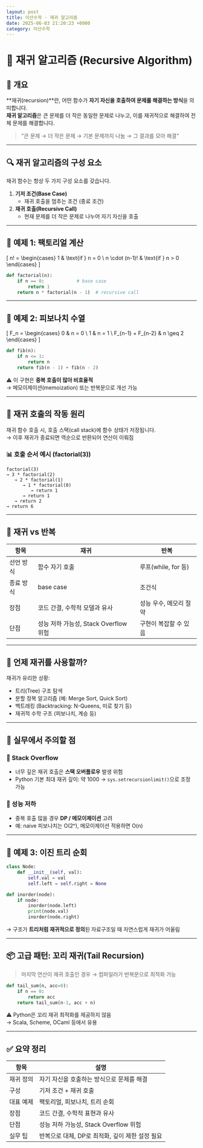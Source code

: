 ```yaml
---
layout: post
title: 이산수학 - 재귀 알고리즘
date: 2025-06-03 21:20:23 +0900
category: 이산수학
---
```

# 🔁 재귀 알고리즘 (Recursive Algorithm)

## 📌 개요

**재귀(recursion)**란, 어떤 함수가 **자기 자신을 호출하여 문제를 해결하는 방식**을 의미합니다.  
**재귀 알고리즘**은 큰 문제를 더 작은 동일한 문제로 나누고, 이를 재귀적으로 해결하여 전체 문제를 해결합니다.

> "큰 문제 → 더 작은 문제 → 기본 문제까지 나눔 → 그 결과를 모아 해결"

---

## 🔍 재귀 알고리즘의 구성 요소

재귀 함수는 항상 두 가지 구성 요소를 갖습니다.

1. **기저 조건(Base Case)**  
   - 재귀 호출을 멈추는 조건 (종료 조건)
2. **재귀 호출(Recursive Call)**  
   - 현재 문제를 더 작은 문제로 나누어 자기 자신을 호출

---

## 🧪 예제 1: 팩토리얼 계산

\[
n! = \begin{cases}
1 & \text{if } n = 0 \\
n \cdot (n-1)! & \text{if } n > 0
\end{cases}
\]

```python
def factorial(n):
    if n == 0:            # base case
        return 1
    return n * factorial(n - 1)  # recursive call
```

---

## 🧪 예제 2: 피보나치 수열

\[
F_n = \begin{cases}
0 & n = 0 \\
1 & n = 1 \\
F_{n-1} + F_{n-2} & n \geq 2
\end{cases}
\]

```python
def fib(n):
    if n <= 1:
        return n
    return fib(n - 1) + fib(n - 2)
```

⚠️ 이 구현은 **중복 호출이 많아 비효율적**  
→ 메모이제이션(memoization) 또는 반복문으로 개선 가능

---

## 🔁 재귀 호출의 작동 원리

재귀 함수 호출 시, 호출 스택(call stack)에 함수 상태가 저장됩니다.  
→ 이후 재귀가 종료되면 역순으로 반환되어 연산이 이뤄짐

### 📊 호출 순서 예시 (factorial(3))

```
factorial(3)
→ 3 * factorial(2)
   → 2 * factorial(1)
      → 1 * factorial(0)
         → return 1
      → return 1
   → return 2
→ return 6
```

---

## 📌 재귀 vs 반복

| 항목 | 재귀 | 반복 |
|------|------|------|
| 선언 방식 | 함수 자기 호출 | 루프(while, for 등) |
| 종료 방식 | base case | 조건식 |
| 장점 | 코드 간결, 수학적 모델과 유사 | 성능 우수, 메모리 절약 |
| 단점 | 성능 저하 가능성, Stack Overflow 위험 | 구현이 복잡할 수 있음 |

---

## 🧠 언제 재귀를 사용할까?

재귀가 유리한 상황:

- 트리(Tree) 구조 탐색  
- 분할 정복 알고리즘 (예: Merge Sort, Quick Sort)  
- 백트래킹 (Backtracking: N-Queens, 미로 찾기 등)  
- 재귀적 수학 구조 (피보나치, 계승 등)

---

## 🔧 실무에서 주의할 점

### 🔸 Stack Overflow

- 너무 깊은 재귀 호출은 **스택 오버플로우** 발생 위험
- Python 기본 최대 재귀 깊이: 약 1000 → `sys.setrecursionlimit()`으로 조정 가능

### 🔸 성능 저하

- 중복 호출 많을 경우 **DP / 메모이제이션** 고려
- 예: naive 피보나치는 O(2ⁿ), 메모이제이션 적용하면 O(n)

---

## 🧪 예제 3: 이진 트리 순회

```python
class Node:
    def __init__(self, val):
        self.val = val
        self.left = self.right = None

def inorder(node):
    if node:
        inorder(node.left)
        print(node.val)
        inorder(node.right)
```

→ 구조가 **트리처럼 재귀적으로 정의**된 자료구조일 때 자연스럽게 재귀가 어울림

---

## 📦 고급 패턴: 꼬리 재귀(Tail Recursion)

> 마지막 연산이 재귀 호출인 경우 → 컴파일러가 반복문으로 최적화 가능

```python
def tail_sum(n, acc=0):
    if n == 0:
        return acc
    return tail_sum(n-1, acc + n)
```

⚠️ Python은 꼬리 재귀 최적화를 제공하지 않음  
→ Scala, Scheme, OCaml 등에서 유용

---

## ✅ 요약 정리

| 항목 | 설명 |
|------|------|
| 재귀 정의 | 자기 자신을 호출하는 방식으로 문제를 해결 |
| 구성 | 기저 조건 + 재귀 호출 |
| 대표 예제 | 팩토리얼, 피보나치, 트리 순회 |
| 장점 | 코드 간결, 수학적 표현과 유사 |
| 단점 | 성능 저하 가능성, Stack Overflow 위험 |
| 실무 팁 | 반복으로 대체, DP로 최적화, 깊이 제한 설정 필요 |
